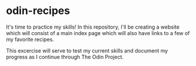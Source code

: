 # odin-recipes
It's time to practice my skills! In this repository, I'll be creating a website which will consist of a main index page which will also have links to a few of my favorite recipes.

This excercise will serve to test my current skills and document my progress as I continue through The Odin Project.